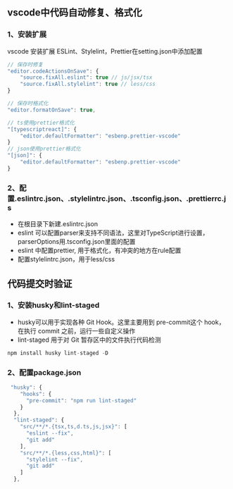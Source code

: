 ## vscode中代码自动修复、格式化
### 1、安装扩展
vscode 安装扩展 ESLint、Stylelint，Prettier在setting.json中添加配置
``` js
// 保存时修复
"editor.codeActionsOnSave": {
    "source.fixAll.eslint": true // js/jsx/tsx
    "source.fixAll.stylelint": true // less/css
}

// 保存时格式化
"editor.formatOnSave": true,

// ts使用prettier格式化
"[typescriptreact]": {
    "editor.defaultFormatter": "esbenp.prettier-vscode"
}
// json使用prettier格式化
"[json]": {
    "editor.defaultFormatter": "esbenp.prettier-vscode"
}
```
### 2、配置.eslintrc.json、.stylelintrc.json、.tsconfig.json、.prettierrc.js
* 在根目录下新建.eslintrc.json
* eslint 可以配置parser来支持不同语法，这里对TypeScript进行设置，parserOptions用.tsconfig.json里面的配置
* eslint 中配置prettier, 用于格式化，有冲突的地方在rule配置
* 配置stylelintrc.json，用于less/css

## 代码提交时验证
### 1、安装husky和lint-staged
* husky可以用于实现各种 Git Hook。这里主要用到 pre-commit这个 hook，在执行 commit 之前，运行一些自定义操作
* lint-staged 用于对 Git 暂存区中的文件执行代码检测
``` js
npm install husky lint-staged -D
```
### 2、配置package.json
``` js
 "husky": {
    "hooks": {
      "pre-commit": "npm run lint-staged"
    }
  },
  "lint-staged": {
    "src/**/*.{tsx,ts,d.ts,js,jsx}": [
      "eslint --fix",
      "git add"
    ],
    "src/**/*.{less,css,html}": [
      "stylelint --fix",
      "git add"
    ]
  },
```